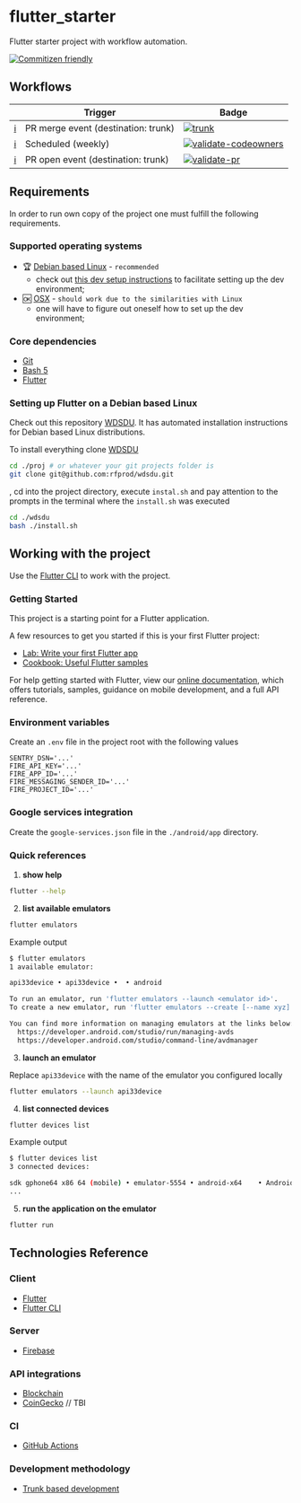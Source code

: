 # flutter_starter

Flutter starter project with workflow automation.

[![Commitizen friendly](https://img.shields.io/badge/commitizen-friendly-brightgreen.svg)](http://commitizen.github.io/cz-cli/)

## Workflows

|                                                                              | Trigger                             | Badge                                                                                                                                                                                                        |
| ---------------------------------------------------------------------------- | ----------------------------------- | ------------------------------------------------------------------------------------------------------------------------------------------------------------------------------------------------------------ |
| [:information_source:](# "Full testing, deliverables build and deployment.") | PR merge event (destination: trunk) | [![trunk](https://github.com/rfprod/flutter_starter/actions/workflows/trunk.yml/badge.svg)](https://github.com/rfprod/flutter_starter/actions/workflows/trunk.yml)                                           |
| [:information_source:](# "Code ownership validation.")                       | Scheduled (weekly)                  | [![validate-codeowners](https://github.com/rfprod/flutter_starter/actions/workflows/validate-codeowners.yml/badge.svg)](https://github.com/rfprod/flutter_starter/actions/workflows/validate-codeowners.yml) |
| [:information_source:](# "Quality gates: pull request validation.")          | PR open event (destination: trunk)  | [![validate-pr](https://github.com/rfprod/flutter_starter/actions/workflows/validate-pr.yml/badge.svg)](https://github.com/rfprod/flutter_starter/actions/workflows/validate-pr.yml)                         |

## Requirements

In order to run own copy of the project one must fulfill the following requirements.

### Supported operating systems

- :trophy: [Debian based Linux](https://en.wikipedia.org/wiki/List_of_Linux_distributions#Debian-based) - `recommended`
  - check out [this dev setup instructions](https://github.com/rfprod/wdsdu) to facilitate setting up the dev environment;
- :ok: [OSX](https://en.wikipedia.org/wiki/MacOS) - `should work due to the similarities with Linux`
  - one will have to figure out oneself how to set up the dev environment;

### Core dependencies

- [Git](https://git-scm.com/)
- [Bash 5](https://www.gnu.org/software/bash/)
- [Flutter](https://flutter.dev)

### Setting up Flutter on a Debian based Linux

Check out this repository [WDSDU](https://github.com/rfprod/wdsdu). It has automated installation instructions for Debian based Linux distributions.

To install everything clone [WDSDU](https://github.com/rfprod/wdsdu)

```bash
cd ./proj # or whatever your git projects folder is
git clone git@github.com:rfprod/wdsdu.git
```

, cd into the project directory, execute `instal.sh` and pay attention to the prompts in the terminal where the `install.sh` was executed

```bash
cd ./wdsdu
bash ./install.sh
```

## Working with the project

Use the [Flutter CLI](https://docs.flutter.dev/reference/flutter-cli) to work with the project.

### Getting Started

This project is a starting point for a Flutter application.

A few resources to get you started if this is your first Flutter project:

- [Lab: Write your first Flutter app](https://flutter.dev/docs/get-started/codelab)
- [Cookbook: Useful Flutter samples](https://flutter.dev/docs/cookbook)

For help getting started with Flutter, view our
[online documentation](https://flutter.dev/docs), which offers tutorials,
samples, guidance on mobile development, and a full API reference.

### Environment variables

Create an `.env` file in the project root with the following values

```plaintext
SENTRY_DSN='...'
FIRE_API_KEY='...'
FIRE_APP_ID='...'
FIRE_MESSAGING_SENDER_ID='...'
FIRE_PROJECT_ID='...'
```

### Google services integration

Create the `google-services.json` file in the `./android/app` directory.

### Quick references

1. **show help**

```bash
flutter --help
```

2. **list available emulators**

```bash
flutter emulators
```

Example output

```bash
$ flutter emulators
1 available emulator:

api33device • api33device •  • android

To run an emulator, run 'flutter emulators --launch <emulator id>'.
To create a new emulator, run 'flutter emulators --create [--name xyz]'.

You can find more information on managing emulators at the links below:
  https://developer.android.com/studio/run/managing-avds
  https://developer.android.com/studio/command-line/avdmanager
```

3. **launch an emulator**

Replace `api33device` with the name of the emulator you configured locally

```bash
flutter emulators --launch api33device
```

4. **list connected devices**

```bash
flutter devices list
```

Example output

```bash
$ flutter devices list
3 connected devices:

sdk gphone64 x86 64 (mobile) • emulator-5554 • android-x64    • Android 13 (API 33) (emulator)
...
```

5. **run the application on the emulator**

```bash
flutter run
```

## Technologies Reference

### Client

- [Flutter](https://flutter.dev)
- [Flutter CLI](https://docs.flutter.dev/reference/flutter-cli)

### Server

- [Firebase](https://firebase.google.com)

### API integrations

- [Blockchain](https://blockchain.info/ticker)
- [CoinGecko](https://www.coingecko.com/en/api) // TBI

### CI

- [GitHub Actions](https://github.com/features/actions)

### Development methodology

- [Trunk based development](https://trunkbaseddevelopment.com/)
